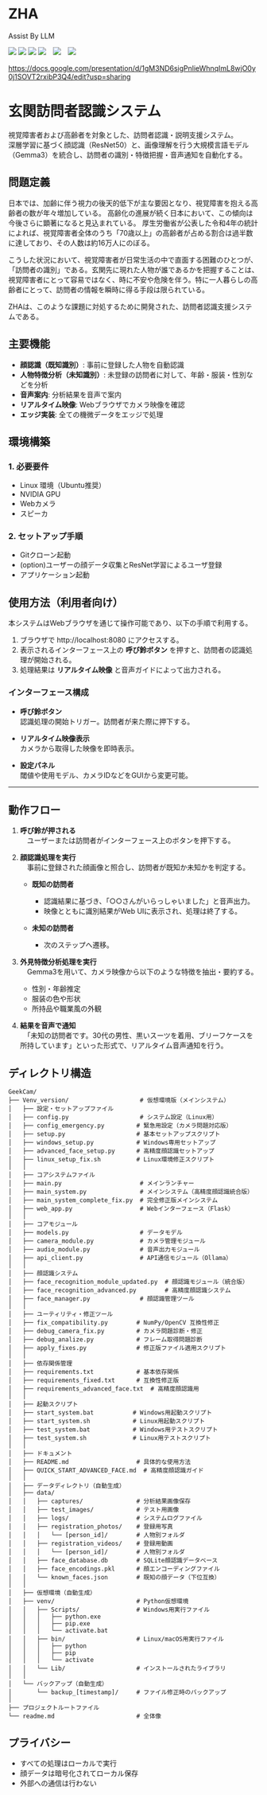 # ZHA
Assist By LLM

<img src="https://img.shields.io/badge/-Python-F9DC3E.svg?logo=python&style=flat">  <img src="https://img.shields.io/badge/-Ubuntu-6F52B5.svg?logo=ubuntu&style=flat">  <img src="https://img.shields.io/badge/-Visual%20Studio%20Code-007ACC.svg?logo=visual-studio-code&style=flat">  <img src="https://img.shields.io/badge/技育CAMPハッカソン-2025_Vol 3-green.svg">　<img src="https://img.shields.io/badge/-Jetson%20Orin%20Nano-000000.svg?logo=nvidia&style=flat">　<img src="https://img.shields.io/badge/-Flask-000000.svg?logo=flask&style=flat">

https://docs.google.com/presentation/d/1gM3ND6sigPnlieWhnqImL8wjO0y0j1SOVT2rxibP3Q4/edit?usp=sharing


# 玄関訪問者認識システム

視覚障害者および高齢者を対象とした、訪問者認識・説明支援システム。  
深層学習に基づく顔認識（ResNet50）と、画像理解を行う大規模言語モデル（Gemma3）を統合し、訪問者の識別・特徴把握・音声通知を自動化する。

## 問題定義
日本では、加齢に伴う視力の後天的低下が主な要因となり、視覚障害を抱える高齢者の数が年々増加している。
高齢化の進展が続く日本において、この傾向は今後さらに顕著になると見込まれている。
厚生労働省が公表した令和4年の統計によれば、視覚障害者全体のうち「70歳以上」の高齢者が占める割合は過半数に達しており、その人数は約16万人にのぼる。

こうした状況において、視覚障害者が日常生活の中で直面する困難のひとつが、「訪問者の識別」である。玄関先に現れた人物が誰であるかを把握することは、視覚障害者にとって容易ではなく、時に不安や危険を伴う。特に一人暮らしの高齢者にとって、訪問者の情報を瞬時に得る手段は限られている。　

ZHAは、このような課題に対処するために開発された、訪問者認識支援システムである。

## 主要機能

- **顔認識（既知識別）**: 事前に登録した人物を自動認識
- **人物特徴分析（未知識別）**: 未登録の訪問者に対して、年齢・服装・性別などを分析
- **音声案内**: 分析結果を音声で案内
- **リアルタイム映像**: Webブラウザでカメラ映像を確認
- **エッジ実装**: 全ての機微データをエッジで処理

## 環境構築

### 1. 必要要件
- Linux 環境（Ubuntu推奨）
- NVIDIA GPU
- Webカメラ
- スピーカ

### 2. セットアップ手順
- Gitクローン起動
- (option)ユーザーの顔データ収集とResNet学習によるユーザ登録
- アプリケーション起動

## 使用方法（利用者向け）

本システムはWebブラウザを通じて操作可能であり、以下の手順で利用する。

1. ブラウザで http://localhost:8080 にアクセスする。
2. 表示されるインターフェース上の **呼び鈴ボタン** を押すと、訪問者の認識処理が開始される。
3. 処理結果は **リアルタイム映像** と音声ガイドによって出力される。

### インターフェース構成

- **呼び鈴ボタン**  
  認識処理の開始トリガー。訪問者が来た際に押下する。

- **リアルタイム映像表示**  
  カメラから取得した映像を即時表示。

- **設定パネル**  
  閾値や使用モデル、カメラIDなどをGUIから変更可能。

---

## 動作フロー

1. **呼び鈴が押される**  
　ユーザーまたは訪問者がインターフェース上のボタンを押下する。

2. **顔認識処理を実行**  
　事前に登録された顔画像と照合し、訪問者が既知か未知かを判定する。

   - **既知の訪問者**  
     - 認識結果に基づき、「○○さんがいらっしゃいました」と音声出力。
     - 映像とともに識別結果がWeb UIに表示され、処理は終了する。

   - **未知の訪問者**  
     - 次のステップへ遷移。

3. **外見特徴分析処理を実行**  
　Gemma3を用いて、カメラ映像から以下のような特徴を抽出・要約する。

   - 性別・年齢推定
   - 服装の色や形状
   - 所持品や職業風の外観

4. **結果を音声で通知**  
　「未知の訪問者です。30代の男性、黒いスーツを着用、ブリーフケースを所持しています」といった形式で、リアルタイム音声通知を行う。

## ディレクトリ構造
   ```text
GeekCam/
├── Venv_version/                    # 仮想環境版（メインシステム）
│   ├── 設定・セットアップファイル
│   ├── config.py                    # システム設定（Linux用）
│   ├── config_emergency.py         # 緊急用設定（カメラ問題対応版）
│   ├── setup.py                    # 基本セットアップスクリプト
│   ├── windows_setup.py            # Windows専用セットアップ
│   ├── advanced_face_setup.py      # 高精度顔認識セットアップ
│   ├── linux_setup_fix.sh          # Linux環境修正スクリプト
│   │
│   ├── コアシステムファイル
│   ├── main.py                      # メインランチャー
│   ├── main_system.py               # メインシステム（高精度顔認識統合版）
│   ├── main_system_complete_fix.py  # 完全修正版メインシステム
│   ├── web_app.py                   # Webインターフェース（Flask）
│   │
│   ├── コアモジュール
│   ├── models.py                    # データモデル
│   ├── camera_module.py             # カメラ管理モジュール
│   ├── audio_module.py              # 音声出力モジュール
│   ├── api_client.py                # API通信モジュール（Ollama）
│   │
│   ├── 顔認識システム
│   ├── face_recognition_module_updated.py  # 顔認識モジュール（統合版）
│   ├── face_recognition_advanced.py        # 高精度顔認識システム
│   ├── face_manager.py              # 顔認識管理ツール
│   │
│   ├── ユーティリティ・修正ツール
│   ├── fix_compatibility.py        # NumPy/OpenCV 互換性修正
│   ├── debug_camera_fix.py         # カメラ問題診断・修正
│   ├── debug_analize.py            # フレーム取得問題診断
│   ├── apply_fixes.py              # 修正版ファイル適用スクリプト
│   │
│   ├── 依存関係管理
│   ├── requirements.txt            # 基本依存関係
│   ├── requirements_fixed.txt      # 互換性修正版
│   ├── requirements_advanced_face.txt  # 高精度顔認識用
│   │
│   ├── 起動スクリプト
│   ├── start_system.bat           # Windows用起動スクリプト
│   ├── start_system.sh            # Linux用起動スクリプト
│   ├── test_system.bat            # Windows用テストスクリプト
│   ├── test_system.sh             # Linux用テストスクリプト
│   │
│   ├── ドキュメント
│   ├── README.md                   # 具体的な使用方法
│   ├── QUICK_START_ADVANCED_FACE.md  # 高精度顔認識ガイド
│   │
│   ├── データディレクトリ（自動生成）
│   ├── data/
│   │   ├── captures/               # 分析結果画像保存
│   │   ├── test_images/            # テスト用画像
│   │   ├── logs/                   # システムログファイル
│   │   ├── registration_photos/    # 登録用写真
│   │   │   └── [person_id]/        # 人物別フォルダ
│   │   ├── registration_videos/    # 登録用動画
│   │   │   └── [person_id]/        # 人物別フォルダ
│   │   ├── face_database.db        # SQLite顔認識データベース
│   │   ├── face_encodings.pkl      # 顔エンコーディングファイル
│   │   └── known_faces.json        # 既知の顔データ（下位互換）
│   │
│   ├── 仮想環境（自動生成）
│   ├── venv/                       # Python仮想環境
│   │   ├── Scripts/                # Windows用実行ファイル
│   │   │   ├── python.exe
│   │   │   ├── pip.exe
│   │   │   └── activate.bat
│   │   ├── bin/                    # Linux/macOS用実行ファイル
│   │   │   ├── python
│   │   │   ├── pip
│   │   │   └── activate
│   │   └── Lib/                    # インストールされたライブラリ
│   │
│   └── バックアップ（自動生成）
│       └── backup_[timestamp]/     # ファイル修正時のバックアップ
│
├── プロジェクトルートファイル
└── readme.md                       # 全体像
   ```

## プライバシー

- すべての処理はローカルで実行
- 顔データは暗号化されてローカル保存
- 外部への通信は行わない
